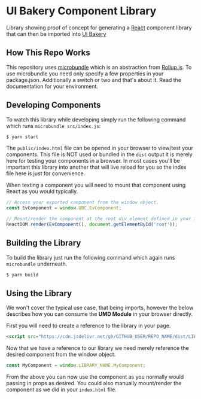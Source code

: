 # UI Bakery Component Library

Library showing proof of concept for generating a [React](http://reactjs.org) component library that can then be imported into [UI Bakery](http://uibakery.io)

## How This Repo Works

This repository uses [microbundle](https://github.com/developit/microbundle) which is an abstraction from [Rollup.js](http://rollupjs.org). To use microbundle you need only specify a few properties in your package.json. Additionally a switch or two and that's about it. Read the documentation for your environment.

## Developing Components

To watch this library while developing simply run the following command which runs <code>microbundle src/index.js</code>:

```sh
$ yarn start
```

The <code>public/index.html</code> file can be opened in your browser to view/test your components. This file is NOT used or bundled in the <code>dist</code> output it is merely here for testing your components in a browser. In most cases you'll be important this library into another that will live reload for you so the index file here is just for convenience.

When texting a component you will need to mount that component using React as you would typically.

```js
// Access your exported component from the window object.
const EvComponent = window.UBC.EvComponent;

// Mount/render the component at the root div element defined in your index.html file.
ReactDOM.render(EvComponent(), document.getElementById('root'));
```

## Building the Library

To build the library just run the following command which again runs <code>microbundle</code> underneath.

```sh
$ yarn build
```

## Using the Library

We won't cover the typical use case, that being imports, however the below describes how you can consume the **UMD Module** in your browser directly.

First you will need to create a reference to the library in your page.

```html
<script src="https://cdn.jsdelivr.net/gh/GITHUB_USER/REPO_NAME/dist/LIBRARY_NAME.umd.js"></script>
```
Now that we have a reference to our library we need merely reference the desired component from the window object.

```js
const MyComponent = window.LIBRARY_NAME.MyComponent;
```

From the above you can now use the component as you normally would passing in props as desired. You could also manually mount/render the component as we did in your <code>index.html</code> file.




